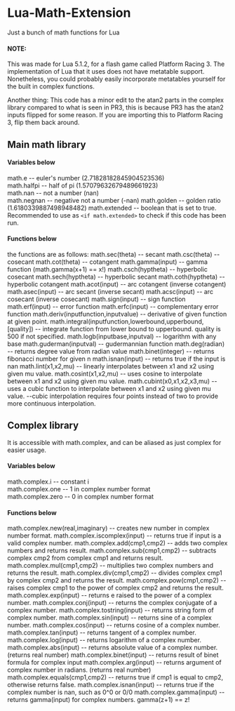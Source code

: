 # Lua-Math-Extension
Just a bunch of math functions for Lua

#### NOTE: 
This was made for Lua 5.1.2, for a flash game called Platform Racing 3. The implementation of Lua that it uses does not have metatable support.
Nonetheless, you could probably easily incorporate metatables yourself for the built in complex functions.

Another thing: This code has a minor edit to the atan2 parts in the complex library compared to what is seen in PR3, this is because PR3 has the atan2 inputs flipped for some reason. If you are importing this to Platform Racing 3, flip them back around.

## Main math library

#### Variables below
math.e -- euler's number (2.71828182845904523536)  
math.halfpi -- half of pi (1.57079632679489661923)  
math.nan -- not a number (nan)  
math.negnan -- negative not a number (-nan)
math.golden -- golden ratio (1.6180339887498948482)
math.extended -- boolean that is set to true. Recommended to use as `<if math.extended>` to check if this code has been run.  

#### Functions below  
the functions are as follows:
math.sec(theta) -- secant
math.csc(theta) -- cosecant
math.cot(theta) -- cotangent
math.gamma(input) -- gamma function (math.gamma(x+1) == x!)
math.csch(hyptheta) -- hyperbolic cosecant
math.sech(hyptheta) -- hyperbolic secant
math.coth(hyptheta) -- hyperbolic cotangent
math.acot(input) -- arc cotangent (inverse cotangent)
math.asec(input) -- arc secant (inverse secant)
math.acsc(input) -- arc cosecant (inverse cosecant)
math.sign(input) -- sign function
math.erf(input) -- error function
math.erfc(input) -- complementary error function
math.deriv(inputfunction,inputvalue) -- derivative of given function at given point.
math.integral(inputfunction,lowerbound,upperbound,[quality]) -- integrate function from lower bound to upperbound. quality is 500 if not specified.
math.logb(inputbase,inputval) -- logarithm with any base
math.guderman(inputval) -- gudermannian function
math.deg(radian) -- returns degree value from radian value
math.binet(integer) -- returns fibonacci number for given n
math.isnan(input) -- returns true if the input is nan
math.lint(x1,x2,mu) -- linearly interpolates between x1 and x2 using given mu value.
math.cosint(x1,x2,mu) -- uses cosine to interpolate between x1 and x2 using given mu value.
math.cubint(x0,x1,x2,x3,mu) -- uses a cubic function to interpolate between x1 and x2 using given mu value.
--cubic interpolation requires four points instead of two to provide more continuous interpolation.


## Complex library     
It is accessible with math.complex, and can be aliased as just complex for easier usage.      

#### Variables below   
math.complex.i -- constant i    
math.complex.one -- 1 in complex number format    
math.complex.zero -- 0 in complex number format   

#### Functions below   
math.complex.new(real,imaginary) -- creates new number in complex number format.
math.complex.iscomplex(input) -- returns true if input is a valid complex number.
math.complex.add(cmp1,cmp2) -- adds two complex numbers and returns result.
math.complex.sub(cmp1,cmp2) -- subtracts complex cmp2 from complex cmp1 and returns result.
math.complex.mul(cmp1,cmp2) -- multiplies two complex numbers and returns the result.
math.complex.div(cmp1,cmp2) -- divides complex cmp1 by complex cmp2 and returns the result.
math.complex.pow(cmp1,cmp2) -- raises complex cmp1 to the power of complex cmp2 and returns the result.
math.complex.exp(input) -- returns e raised to the power of a complex number.
math.complex.conj(input) -- returns the complex conjugate of a complex number.
math.complex.tostring(input) -- returns string form of complex number.
math.complex.sin(input) -- returns sine of a complex number.
math.complex.cos(input) -- returns cosine of a complex number.
math.complex.tan(input) -- returns tangent of a complex number.
math.complex.log(input) -- returns logarithm of a complex number.
math.complex.abs(input) -- returns absolute value of a complex number. (returns real number)
math.complex.binet(input) -- returns result of binet formula for complex input
math.complex.arg(input) -- returns argument of complex number in radians. (returns real number)
math.complex.equals(cmp1,cmp2) -- returns true if cmp1 is equal to cmp2, otherwise returns false.
math.complex.isnan(input) -- returns true if the complex number is nan, such as 0^0 or 0/0
math.complex.gamma(input) -- returns gamma(input) for complex numbers. gamma(z+1) == z!  
